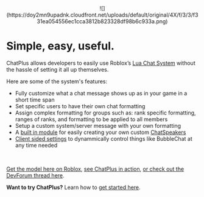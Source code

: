 <center> ![](https://doy2mn9upadnk.cloudfront.net/uploads/default/original/4X/f/3/3/f331ea054556ec1cca3812b823328df98b6c933a.png) </center>

# Simple, easy, useful.
ChatPlus allows developers to easily use Roblox’s [Lua Chat System](https://developer.roblox.com/en-us/articles/Lua-Chat-System) without the hassle of setting it all up themselves.

Here are some of the system's features:

- Fully customize what a chat message shows up as in your game in a short time span
- Set specific users to have their own chat formatting
- Assign complex formatting for groups such as: rank specific formatting, ranges of ranks, and formatting to be applied to all members
- Setup a custom system/server message with your own formatting
- A [built in module](api/speakerplus.md) for easily creating your own custom [ChatSpeakers](https://developer.roblox.com/en-us/articles/Lua-Chat-System/API/ChatSpeaker)
- [Client sided settings](setup/dynamic-client-chat-options.md) to dynammically control things like BubbleChat at any time needed

<br>

[Get the model here on Roblox](https://www.roblox.com/library/5356342564/ChatPlus), [see ChatPlus in action](examples.md), [or check out the DevForum thread here](https://devforum.roblox.com/t/chatplus/674457).

**Want to try ChatPlus?** Learn how to [get started here](setup/getting-started.md).